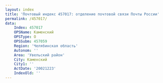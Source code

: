 ```yaml
---
layout: index
title: 'Почтовый индекс 457017: отделение почтовой связи Почты России'
permalink: /457017/
data:
    Index: 457017
    OPSName: Каменский
    OPSType: О
    OPSSubm: 457059
    Region: 'Челябинская область'
    Autonom: ''
    Area: 'Увельский район'
    City: Каменский
    City1: ''
    ActDate: '20021223'
    IndexOld: ''
---
```

